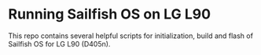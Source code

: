 # Running Sailfish OS on LG L90

This repo contains several helpful scripts for initialization, build and flash of Sailfish OS for LG L90 (D405n).
